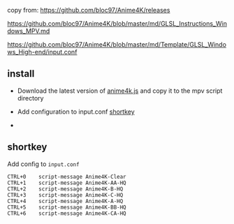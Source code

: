 copy from: https://github.com/bloc97/Anime4K/releases

https://github.com/bloc97/Anime4K/blob/master/md/GLSL_Instructions_Windows_MPV.md

https://github.com/bloc97/Anime4K/blob/master/md/Template/GLSL_Windows_High-end/input.conf


## install


- Download the latest version of [anime4k.js](https://github.com/mpv-easy/mpv-easy/releases) and copy it to the mpv script directory

- Add configuration to input.conf [shortkey](https://github.com/mpv-easy/mpv-easy/tree/main/mpv-anime4k#shortkey)
-
## shortkey

Add config to `input.conf`

```shell
CTRL+0    script-message Anime4K-Clear
CTRL+1    script-message Anime4K-AA-HQ
CTRL+2    script-message Anime4K-B-HQ
CTRL+3    script-message Anime4K-C-HQ
CTRL+4    script-message Anime4K-A-HQ
CTRL+5    script-message Anime4K-BB-HQ
CTRL+6    script-message Anime4K-CA-HQ
```